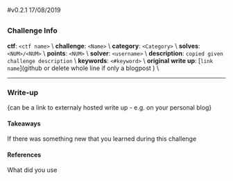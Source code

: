 #v0.2.1 17/08/2019

## <CTF Name> <Challenge Name>

### Challenge Info

__ctf__: `<ctf name>` \\
__challenge__: `<Name>` \\
__category__: `<Category>` \\
__solves__: `<NUM>/<NUM>` \\
__points__: `<NUM>` \\
__solver__: `<username>` \\ 
__description__: `copied given challenge description` \\
__keywords__: `<#keyword>` \\
__original write up__: [`link name`](github or delete whole line if only a blogpost ) \\

---

### Write-up

{can be a link to externaly hosted write up - e.g. on your personal blog}

#### Takeaways

If there was something new that you learned during this challenge

#### References

What did you use
